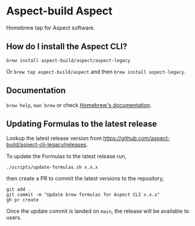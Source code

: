 # Aspect-build Aspect

Homebrew tap for Aspect software.

## How do I install the Aspect CLI?

`brew install aspect-build/aspect/aspect-legacy`

Or `brew tap aspect-build/aspect` and then `brew install aspect-legacy`.

## Documentation

`brew help`, `man brew` or check [Homebrew's documentation](https://docs.brew.sh).

## Updating Formulas to the latest release

Lookup the latest release version from https://github.com/aspect-build/aspect-cli-legacy/releases.

To update the Formulas to the latest release run,

```
./scripts/update-formulas.sh x.x.x
```

then create a PR to commit the latest versions to the repository,

```
git add .
git commit -m "Update brew formulas for Aspect CLI x.x.x"
gh pr create
```

Once the update commit is landed on `main`, the release will be available to users.
